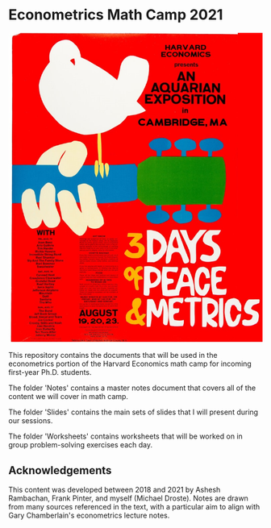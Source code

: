 
Econometrics Math Camp 2021
=================================

![metrics math camp poster](misc/woodstock.jpeg?raw=true)

This repository contains the documents that will be used in the econometrics portion of the Harvard Economics math camp for incoming first-year Ph.D. students.

The folder 'Notes' contains a master notes document that covers all of the content we will cover in math camp. 

The folder 'Slides' contains the main sets of slides that I will present during our sessions. 

The folder 'Worksheets' contains worksheets that will be worked on in group problem-solving exercises each day.

Acknowledgements
---------------------------------

This content was developed between 2018 and 2021 by Ashesh Rambachan, Frank Pinter, and myself (Michael Droste). Notes are drawn from many sources referenced in the text, with a particular aim to align with Gary Chamberlain's econometrics lecture notes.
